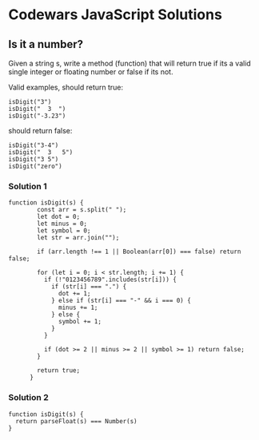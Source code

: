 # Codewars JavaScript Solutions

## Is it a number?

Given a string s, write a method (function) that will return true if its a valid single integer or floating number or false if its not.

Valid examples, should return true:

```
isDigit("3")
isDigit("  3  ")
isDigit("-3.23")
```

should return false:

```
isDigit("3-4")
isDigit("  3   5")
isDigit("3 5")
isDigit("zero")
```

### Solution 1

```
function isDigit(s) {
        const arr = s.split(" ");
        let dot = 0;
        let minus = 0;
        let symbol = 0;
        let str = arr.join("");

        if (arr.length !== 1 || Boolean(arr[0]) === false) return false;

        for (let i = 0; i < str.length; i += 1) {
          if (!"0123456789".includes(str[i])) {
            if (str[i] === ".") {
              dot += 1;
            } else if (str[i] === "-" && i === 0) {
              minus += 1;
            } else {
              symbol += 1;
            }
          }

          if (dot >= 2 || minus >= 2 || symbol >= 1) return false;
        }

        return true;
      }
```

### Solution 2

```
function isDigit(s) {
  return parseFloat(s) === Number(s)
}
```
